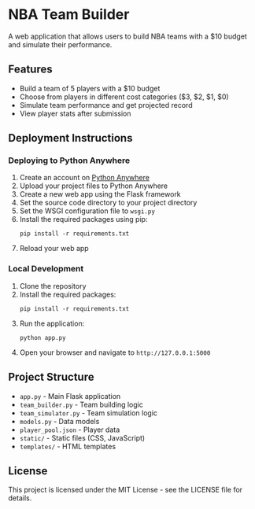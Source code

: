 # NBA Team Builder

A web application that allows users to build NBA teams with a $10 budget and simulate their performance.

## Features

- Build a team of 5 players with a $10 budget
- Choose from players in different cost categories ($3, $2, $1, $0)
- Simulate team performance and get projected record
- View player stats after submission

## Deployment Instructions

### Deploying to Python Anywhere

1. Create an account on [Python Anywhere](https://www.pythonanywhere.com/)
2. Upload your project files to Python Anywhere
3. Create a new web app using the Flask framework
4. Set the source code directory to your project directory
5. Set the WSGI configuration file to `wsgi.py`
6. Install the required packages using pip:
   ```
   pip install -r requirements.txt
   ```
7. Reload your web app

### Local Development

1. Clone the repository
2. Install the required packages:
   ```
   pip install -r requirements.txt
   ```
3. Run the application:
   ```
   python app.py
   ```
4. Open your browser and navigate to `http://127.0.0.1:5000`

## Project Structure

- `app.py` - Main Flask application
- `team_builder.py` - Team building logic
- `team_simulator.py` - Team simulation logic
- `models.py` - Data models
- `player_pool.json` - Player data
- `static/` - Static files (CSS, JavaScript)
- `templates/` - HTML templates

## License

This project is licensed under the MIT License - see the LICENSE file for details. 